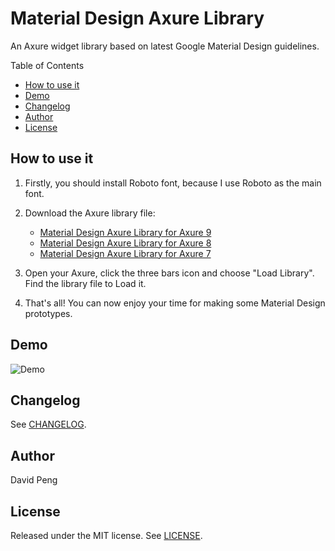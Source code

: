 # Material Design Axure Library <!-- omit in toc -->

An Axure widget library based on latest Google Material Design guidelines.

Table of Contents

- [How to use it](#how-to-use-it)
- [Demo](#demo)
- [Changelog](#changelog)
- [Author](#author)
- [License](#license)

## How to use it

1. Firstly, you should install Roboto font, because I use Roboto as the main font.
2. Download the Axure library file:

    - [Material Design Axure Library for Axure 9](https://github.com/duzyn/material-axure-library/raw/master/Material%20Design%20v9.rplib)
    - [Material Design Axure Library for Axure 8](https://github.com/duzyn/material-axure-library/raw/master/Material%20Design%20v8.rplib)
    - [Material Design Axure Library for Axure 7](https://github.com/duzyn/material-axure-library/raw/master/Material%20Design%20v7.rplib)

3. Open your Axure, click the three bars icon and choose "Load Library". Find the library file to Load it.
4. That's all! You can now enjoy your time for making some Material Design prototypes.

## Demo

![Demo](./v9_demo.png)

## Changelog

See [CHANGELOG](CHANGELOG.md).

## Author

David Peng

## License

Released under the MIT license. See [LICENSE](LICENSE).

